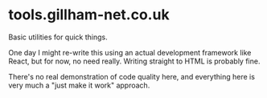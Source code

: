 # tools.gillham-net.co.uk

Basic utilities for quick things.

One day I might re-write this using an actual development framework like React, but for now, no need really. Writing straight to HTML is probably fine.

There's no real demonstration of code quality here, and everything here is very much a "just make it work" approach.